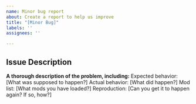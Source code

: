 ```yaml
---
name: Minor bug report
about: Create a report to help us improve
title: "[Minor Bug]"
labels: ''
assignees: ''

---
```


## Issue Description
**A thorough description of the problem, including:**
    Expected behavior: [What was supposed to happen?]
    Actual behavior: [What did happen?]
    Mod list: [What mods you have loaded?]
    Reproduction: [Can you get it to happen again? If so, how?]
